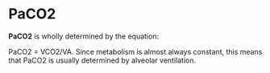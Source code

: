 # PaCO2

**PaCO2** is wholly determined by the equation:

PaCO2 = VCO2/VA. Since metabolism is almost always constant, this means
that PaCO2 is usually determined by alveolar ventilation.
